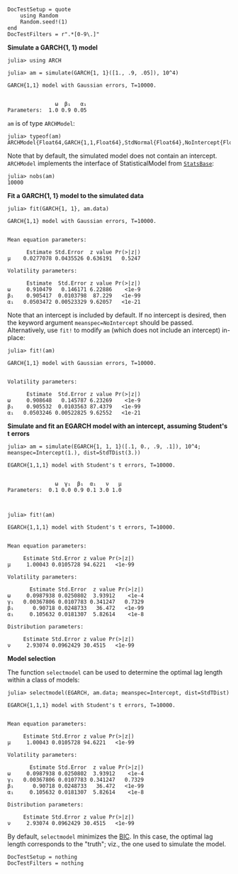 ```@meta
DocTestSetup = quote
    using Random
    Random.seed!(1)
end
DocTestFilters = r".*[0-9\.]"
```
**Simulate a GARCH{1, 1} model**

```jldoctest GARCH
julia> using ARCH

julia> am = simulate(GARCH{1, 1}([1., .9, .05]), 10^4)

GARCH{1,1} model with Gaussian errors, T=10000.


               ω  β₁   α₁
Parameters:  1.0 0.9 0.05
```

`am` is of type `ARCHModel`:

```jldoctest GARCH
julia> typeof(am)
ARCHModel{Float64,GARCH{1,1,Float64},StdNormal{Float64},NoIntercept{Float64}}
```

Note that by default, the simulated model does not contain an intercept. `ARCHModel` implements
the interface of StatisticalModel from [`StatsBase`](http://juliastats.github.io/StatsBase.jl/stable/statmodels.html):



```jldoctest GARCH
julia> nobs(am)
10000
```

**Fit a GARCH{1, 1} model to the simulated data**

```jldoctest GARCH
julia> fit(GARCH{1, 1}, am.data)

GARCH{1,1} model with Gaussian errors, T=10000.


Mean equation parameters:

      Estimate Std.Error  z value Pr(>|z|)
μ    0.0277078 0.0435526 0.636191   0.5247

Volatility parameters:

      Estimate  Std.Error z value Pr(>|z|)
ω     0.910479   0.146171 6.22886    <1e-9
β₁    0.905417  0.0103798  87.229   <1e-99
α₁   0.0503472 0.00523329 9.62057   <1e-21
```

Note that an intercept is included by default. If no intercept is desired, then the keyword argument `meanspec=NoIntercept` should be passed.
Alternatively, use `fit!` to modify `am` (which does not include an intercept) in-place:

```jldoctest GARCH
julia> fit!(am)

GARCH{1,1} model with Gaussian errors, T=10000.


Volatility parameters:

      Estimate  Std.Error z value Pr(>|z|)
ω     0.908648   0.145787 6.23269    <1e-9
β₁    0.905532  0.0103563 87.4379   <1e-99
α₁   0.0503246 0.00522825 9.62552   <1e-21
```

**Simulate and fit an EGARCH model with an intercept, assuming Student's t errors**

```jldoctest GARCH
julia> am = simulate(EGARCH{1, 1, 1}([.1, 0., .9, .1]), 10^4; meanspec=Intercept(1.), dist=StdTDist(3.))

EGARCH{1,1,1} model with Student's t errors, T=10000.


               ω  γ₁  β₁  α₁   ν   μ
Parameters:  0.1 0.0 0.9 0.1 3.0 1.0



julia> fit!(am)

EGARCH{1,1,1} model with Student's t errors, T=10000.


Mean equation parameters:

     Estimate Std.Error z value Pr(>|z|)
μ     1.00043 0.0105728 94.6221   <1e-99

Volatility parameters:

       Estimate Std.Error  z value Pr(>|z|)
ω     0.0987938 0.0250802  3.93912    <1e-4
γ₁   0.00367806 0.0107783 0.341247   0.7329
β₁      0.90718 0.0248733   36.472   <1e-99
α₁     0.105632 0.0181307  5.82614    <1e-8

Distribution parameters:

     Estimate Std.Error z value Pr(>|z|)
ν     2.93074 0.0962429 30.4515   <1e-99
```

**Model selection**

The function `selectmodel` can be used to determine the optimal lag length within a class of models:

```jldoctest GARCH
julia> selectmodel(EGARCH, am.data; meanspec=Intercept, dist=StdTDist)

EGARCH{1,1,1} model with Student's t errors, T=10000.


Mean equation parameters:

     Estimate Std.Error z value Pr(>|z|)
μ     1.00043 0.0105728 94.6221   <1e-99

Volatility parameters:

       Estimate Std.Error  z value Pr(>|z|)
ω     0.0987938 0.0250802  3.93912    <1e-4
γ₁   0.00367806 0.0107783 0.341247   0.7329
β₁      0.90718 0.0248733   36.472   <1e-99
α₁     0.105632 0.0181307  5.82614    <1e-8

Distribution parameters:

     Estimate Std.Error z value Pr(>|z|)
ν     2.93074 0.0962429 30.4515   <1e-99
```

By default, `selectmodel` minimizes the [BIC](https://en.wikipedia.org/wiki/Bayesian_information_criterion). In this case, the optimal lag length corresponds to the "truth"; viz., the one used to simulate the model.

```@meta
DocTestSetup = nothing
DocTestFilters = nothing
```
